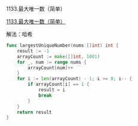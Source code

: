 1133.最大唯一数（简单）

[1133.最大唯一数（简单）](https://leetcode.cn/problems/largest-unique-number/)



解法：哈希



```go
func largestUniqueNumber(nums []int) int {
	result := -1
	arrayCount := make([]int, 1001)
	for _, num := range nums {
		arrayCount[num]++
	}
	for i := len(arrayCount) - 1; i >= 0; i-- {
		if arrayCount[i] == 1 {
			result = i
			break
		}
	}
	return result
}
```


